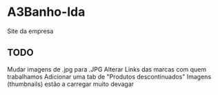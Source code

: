 # A3Banho-lda
Site da empresa

## TODO

Mudar imagens de .jpg para .JPG
Alterar Links das marcas com quem trabalhamos
Adicionar uma tab de "Produtos descontinuados"
Imagens (thumbnails) estão a carregar muito devagar